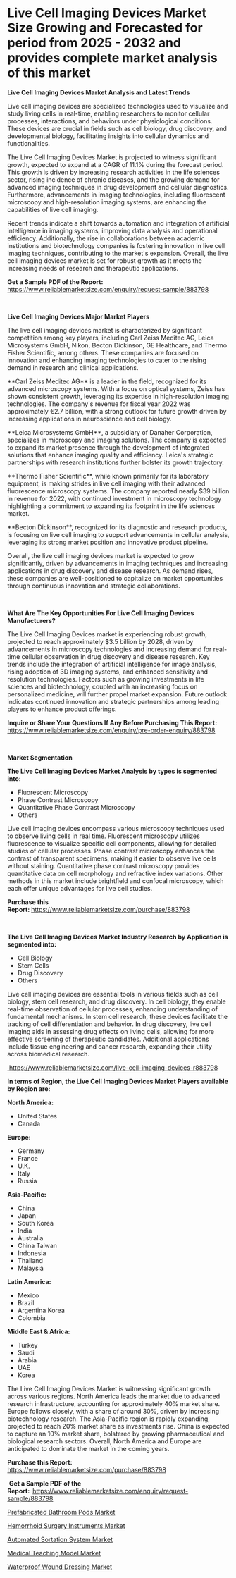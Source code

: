 <p><h1>Live Cell Imaging Devices Market Size Growing and Forecasted for period from 2025 - 2032 and provides complete market analysis of this market</h1></p><p><strong>Live Cell Imaging Devices Market Analysis and Latest Trends</strong></p>
<p><p>Live cell imaging devices are specialized technologies used to visualize and study living cells in real-time, enabling researchers to monitor cellular processes, interactions, and behaviors under physiological conditions. These devices are crucial in fields such as cell biology, drug discovery, and developmental biology, facilitating insights into cellular dynamics and functionalities.</p><p>The Live Cell Imaging Devices Market is projected to witness significant growth, expected to expand at a CAGR of 11.1% during the forecast period. This growth is driven by increasing research activities in the life sciences sector, rising incidence of chronic diseases, and the growing demand for advanced imaging techniques in drug development and cellular diagnostics. Furthermore, advancements in imaging technologies, including fluorescent microscopy and high-resolution imaging systems, are enhancing the capabilities of live cell imaging.</p><p>Recent trends indicate a shift towards automation and integration of artificial intelligence in imaging systems, improving data analysis and operational efficiency. Additionally, the rise in collaborations between academic institutions and biotechnology companies is fostering innovation in live cell imaging techniques, contributing to the market's expansion. Overall, the live cell imaging devices market is set for robust growth as it meets the increasing needs of research and therapeutic applications.</p></p>
<p><strong>Get a Sample PDF of the Report:&nbsp;</strong> <a href="https://www.reliablemarketsize.com/enquiry/request-sample/883798?utm_campaign=2470&utm_medium=2&utm_source=Github&utm_content=ia&utm_term=11042025&utm_id=live-cell-imaging-devices">https://www.reliablemarketsize.com/enquiry/request-sample/883798</a></p>
<p>&nbsp;</p>
<p><strong>Live Cell Imaging Devices Major Market Players</strong></p>
<p><p>The live cell imaging devices market is characterized by significant competition among key players, including Carl Zeiss Meditec AG, Leica Microsystems GmbH, Nikon, Becton Dickinson, GE Healthcare, and Thermo Fisher Scientific, among others. These companies are focused on innovation and enhancing imaging technologies to cater to the rising demand in research and clinical applications.</p><p>**Carl Zeiss Meditec AG** is a leader in the field, recognized for its advanced microscopy systems. With a focus on optical systems, Zeiss has shown consistent growth, leveraging its expertise in high-resolution imaging technologies. The company's revenue for fiscal year 2022 was approximately €2.7 billion, with a strong outlook for future growth driven by increasing applications in neuroscience and cell biology.</p><p>**Leica Microsystems GmbH**, a subsidiary of Danaher Corporation, specializes in microscopy and imaging solutions. The company is expected to expand its market presence through the development of integrated solutions that enhance imaging quality and efficiency. Leica's strategic partnerships with research institutions further bolster its growth trajectory.</p><p>**Thermo Fisher Scientific**, while known primarily for its laboratory equipment, is making strides in live cell imaging with their advanced fluorescence microscopy systems. The company reported nearly $39 billion in revenue for 2022, with continued investment in microscopy technology highlighting a commitment to expanding its footprint in the life sciences market.</p><p>**Becton Dickinson**, recognized for its diagnostic and research products, is focusing on live cell imaging to support advancements in cellular analysis, leveraging its strong market position and innovative product pipeline.</p><p>Overall, the live cell imaging devices market is expected to grow significantly, driven by advancements in imaging techniques and increasing applications in drug discovery and disease research. As demand rises, these companies are well-positioned to capitalize on market opportunities through continuous innovation and strategic collaborations.</p></p>
<p>&nbsp;</p>
<p><strong>What Are The Key Opportunities For Live Cell Imaging Devices Manufacturers?</strong></p>
<p><p>The Live Cell Imaging Devices market is experiencing robust growth, projected to reach approximately $3.5 billion by 2028, driven by advancements in microscopy technologies and increasing demand for real-time cellular observation in drug discovery and disease research. Key trends include the integration of artificial intelligence for image analysis, rising adoption of 3D imaging systems, and enhanced sensitivity and resolution technologies. Factors such as growing investments in life sciences and biotechnology, coupled with an increasing focus on personalized medicine, will further propel market expansion. Future outlook indicates continued innovation and strategic partnerships among leading players to enhance product offerings.</p></p>
<p><strong>Inquire or Share Your Questions If Any Before Purchasing This Report:</strong> <a href="https://www.reliablemarketsize.com/enquiry/pre-order-enquiry/883798?utm_campaign=2470&utm_medium=2&utm_source=Github&utm_content=ia&utm_term=11042025&utm_id=live-cell-imaging-devices">https://www.reliablemarketsize.com/enquiry/pre-order-enquiry/883798</a></p>
<p>&nbsp;</p>
<p><strong>Market Segmentation</strong></p>
<p><strong>The Live Cell Imaging Devices Market Analysis by types is segmented into:</strong></p>
<p><ul><li>Fluorescent Microscopy</li><li>Phase Contrast Microscopy</li><li>Quantitative Phase Contrast Microscopy</li><li>Others</li></ul></p>
<p><p>Live cell imaging devices encompass various microscopy techniques used to observe living cells in real time. Fluorescent microscopy utilizes fluorescence to visualize specific cell components, allowing for detailed studies of cellular processes. Phase contrast microscopy enhances the contrast of transparent specimens, making it easier to observe live cells without staining. Quantitative phase contrast microscopy provides quantitative data on cell morphology and refractive index variations. Other methods in this market include brightfield and confocal microscopy, which each offer unique advantages for live cell studies.</p></p>
<p><strong>Purchase this Report:&nbsp;</strong><a href="https://www.reliablemarketsize.com/purchase/883798?utm_campaign=2470&utm_medium=2&utm_source=Github&utm_content=ia&utm_term=11042025&utm_id=live-cell-imaging-devices">https://www.reliablemarketsize.com/purchase/883798</a></p>
<p>&nbsp;</p>
<p><strong>The Live Cell Imaging Devices Market Industry Research by Application is segmented into:</strong></p>
<p><ul><li>Cell Biology</li><li>Stem Cells</li><li>Drug Discovery</li><li>Others</li></ul></p>
<p><p>Live cell imaging devices are essential tools in various fields such as cell biology, stem cell research, and drug discovery. In cell biology, they enable real-time observation of cellular processes, enhancing understanding of fundamental mechanisms. In stem cell research, these devices facilitate the tracking of cell differentiation and behavior. In drug discovery, live cell imaging aids in assessing drug effects on living cells, allowing for more effective screening of therapeutic candidates. Additional applications include tissue engineering and cancer research, expanding their utility across biomedical research.</p></p>
<p><a href="https://www.reliablemarketsize.com/live-cell-imaging-devices-r883798?utm_campaign=2470&utm_medium=2&utm_source=Github&utm_content=ia&utm_term=11042025&utm_id=live-cell-imaging-devices">&nbsp;https://www.reliablemarketsize.com/live-cell-imaging-devices-r883798</a></p>
<p><strong>In terms of Region, the Live Cell Imaging Devices Market Players available by Region are:</strong></p>
<p>
    <p> <strong> North America: </strong>
        <ul>
            <li>United States</li>
            <li>Canada</li>
        </ul>
        </p> 
    <p> <strong> Europe: </strong>
        <ul>
            <li>Germany</li>
            <li>France</li>
            <li>U.K.</li>
            <li>Italy</li>
            <li>Russia</li>
        </ul>
        </p> 
    <p> <strong> Asia-Pacific: </strong>
        <ul>
            <li>China</li>
            <li>Japan</li>
            <li>South Korea</li>
            <li>India</li>
            <li>Australia</li>
            <li>China Taiwan</li>
            <li>Indonesia</li>
            <li>Thailand</li>
            <li>Malaysia</li>
        </ul>
        </p> 
    <p> <strong> Latin America: </strong>
        <ul>
            <li>Mexico</li>
            <li>Brazil</li>
            <li>Argentina Korea</li>
            <li>Colombia</li>
        </ul>
        </p> 
    <p> <strong> Middle East & Africa: </strong>
        <ul>
            <li>Turkey</li>
            <li>Saudi</li>
            <li>Arabia</li>
            <li>UAE</li>
            <li>Korea</li>
        </ul>
    </p>
    </p>
<p><p>The Live Cell Imaging Devices Market is witnessing significant growth across various regions. North America leads the market due to advanced research infrastructure, accounting for approximately 40% market share. Europe follows closely, with a share of around 30%, driven by increasing biotechnology research. The Asia-Pacific region is rapidly expanding, projected to reach 20% market share as investments rise. China is expected to capture an 10% market share, bolstered by growing pharmaceutical and biological research sectors. Overall, North America and Europe are anticipated to dominate the market in the coming years.</p></p>
<p><strong>Purchase this Report: </strong><a href="https://www.reliablemarketsize.com/purchase/883798?utm_campaign=2470&utm_medium=2&utm_source=Github&utm_content=ia&utm_term=11042025&utm_id=live-cell-imaging-devices">https://www.reliablemarketsize.com/purchase/883798</a></p>
<p>&nbsp;<strong>Get a Sample PDF of the Report:&nbsp;&nbsp;</strong><a href="https://www.reliablemarketsize.com/enquiry/request-sample/883798?utm_campaign=2470&utm_medium=2&utm_source=Github&utm_content=ia&utm_term=11042025&utm_id=live-cell-imaging-devices">https://www.reliablemarketsize.com/enquiry/request-sample/883798</a></p>
<p><strong></strong></p>
<p><p><a href="https://github.com/tornapruttuz/Market-Research-Report-List-1/blob/main/prefabricated-bathroom-pods-market.md?utm_campaign=2470&utm_medium=2&utm_source=Github&utm_content=ia&utm_term=11042025&utm_id=live-cell-imaging-devices">Prefabricated Bathroom Pods Market</a></p><p><a href="https://www.linkedin.com/pulse/hemorrhoid-surgery-instruments-market-analysis-size-cxmwf?utm_campaign=2470&utm_medium=2&utm_source=Github&utm_content=ia&utm_term=11042025&utm_id=live-cell-imaging-devices">Hemorrhoid Surgery Instruments Market</a></p><p><a href="https://github.com/saguegrody74/Market-Research-Report-List-1/blob/main/automated-sortation-system-market.md?utm_campaign=2470&utm_medium=2&utm_source=Github&utm_content=ia&utm_term=11042025&utm_id=live-cell-imaging-devices">Automated Sortation System Market</a></p><p><a href="https://www.linkedin.com/pulse/medical-teaching-model-market-size-share-analysis-for2025-i8vmf?utm_campaign=2470&utm_medium=2&utm_source=Github&utm_content=ia&utm_term=11042025&utm_id=live-cell-imaging-devices">Medical Teaching Model Market</a></p><p><a href="https://www.linkedin.com/pulse/detailed-analysis-size-dynamics-expected-development-waterproof-9wvuf?utm_campaign=2470&utm_medium=2&utm_source=Github&utm_content=ia&utm_term=11042025&utm_id=live-cell-imaging-devices">Waterproof Wound Dressing Market</a></p></p>